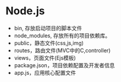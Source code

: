 # Node.js
<ul>
    <li>bin, 存放启动项目的脚本文件</li>
    <li>node_modules, 存放所有的项目依赖库。</li>
    <li>public，静态文件(css,js,img)</li>
    <li>routes，路由文件(MVC中的C,controller)</li>
    <li>views，页面文件(Ejs模板)</li>
    <li>package.json，项目依赖配置及开发者信息</li>
    <li>app.js，应用核心配置文件</li>
</ul>